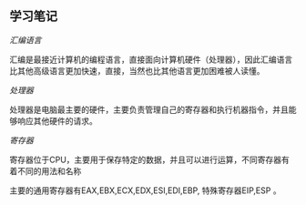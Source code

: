 ## 学习笔记

*汇编语言*

汇编是最接近计算机的编程语言，直接面向计算机硬件（处理器），因此汇编语言比其他高级语言更加快速，直接，当然也比其他语言更加困难被人读懂。

*处理器*

处理器是电脑最主要的硬件，主要负责管理自己的寄存器和执行机器指令，并且能够响应其他硬件的请求。

*寄存器*

寄存器位于CPU，主要用于保存特定的数据，并且可以进行运算，不同寄存器有着不同的用法和名称

主要的通用寄存器有EAX,EBX,ECX,EDX,ESI,EDI,EBP, 特殊寄存器EIP,ESP 。
